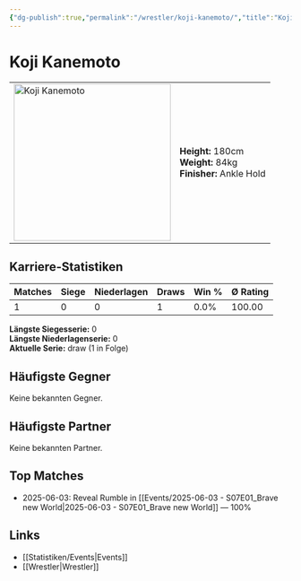 ```yaml
---
{"dg-publish":true,"permalink":"/wrestler/koji-kanemoto/","title":"Koji Kanemoto","tags":["wrestler"],"noteIcon":""}
---
```



# Koji Kanemoto

<table>
        <tr>
        <td><img src="https://github.com/CptSpaulding1980/choke-slam-wrestling/releases/download/images/Koji_Kanemoto.png" width="280" alt="Koji Kanemoto"></td>
        <td>
        <b>Height:</b> 180cm<br>
        <b>Weight:</b> 84kg<br>
        <b>Finisher:</b> Ankle Hold<br>
        </td>
        </tr>
        </table>
        
## Karriere-Statistiken

| Matches | Siege | Niederlagen | Draws | Win % | Ø Rating |
|---------|-------|-------------|-------|-------|-----------|
| 1 | 0 | 0 | 1 | 0.0% | 100.00 |

**Längste Siegesserie:** 0<br>**Längste Niederlagenserie:** 0<br>**Aktuelle Serie:** draw (1 in Folge)


## Häufigste Gegner
Keine bekannten Gegner.

## Häufigste Partner
Keine bekannten Partner.

## Top Matches
- 2025-06-03: Reveal Rumble in [[Events/2025-06-03 - S07E01_Brave new World\|2025-06-03 - S07E01_Brave new World]] — 100%

## Links
- [[Statistiken/Events\|Events]]
- [[Wrestler\|Wrestler]]
